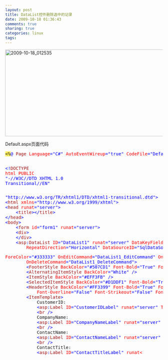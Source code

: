```yaml
---
layout: post
title: DataList控件删除选中的记录
date: 2009-10-18 01:36:43
comments: true
sharing: true
categories: linux
tags: 
---
```


<p><a href="http://blog.cnpc.ac.cn/Blogs/image.axd?picture=20091018_012535.png"><img title="2009-10-18_012535" style="border-right: 0px; border-top: 0px; display: inline; border-left: 0px; border-bottom: 0px" height="276" alt="2009-10-18_012535" src="http://blog.cnpc.ac.cn/Blogs/image.axd?picture=20091018_012535_thumb.png" width="644" border="0" /></a></p>  <p>Default.aspx页面代码</p>  <pre class="code"><span style="background: #ffee62">&lt;%</span><span style="color: blue">@ </span><span style="color: #a31515">Page </span><span style="color: red">Language</span><span style="color: blue">=&quot;C#&quot; </span><span style="color: red">AutoEventWireup</span><span style="color: blue">=&quot;true&quot; </span><span style="color: red">CodeFile</span><span style="color: blue">=&quot;Default.aspx.cs&quot; </span><span style="color: red">Inherits</span><span style="color: blue">=&quot;_Default&quot; </span><span style="background: #ffee62">%&gt;

</span><span style="color: blue">&lt;!</span><span style="color: #a31515">DOCTYPE </span><span style="color: red">html PUBLIC </span><span style="color: blue">&quot;-//W3C//DTD XHTML 1.0 Transitional//EN&quot; </span></pre>

<pre class="code"><span style="color: blue">&quot;http://www.w3.org/TR/xhtml1/DTD/xhtml1-transitional.dtd&quot;&gt;
&lt;</span><span style="color: #a31515">html </span><span style="color: red">xmlns</span><span style="color: blue">=&quot;http://www.w3.org/1999/xhtml&quot;&gt;
&lt;</span><span style="color: #a31515">head </span><span style="color: red">runat</span><span style="color: blue">=&quot;server&quot;&gt;
    &lt;</span><span style="color: #a31515">title</span><span style="color: blue">&gt;&lt;/</span><span style="color: #a31515">title</span><span style="color: blue">&gt;
&lt;/</span><span style="color: #a31515">head</span><span style="color: blue">&gt;
&lt;</span><span style="color: #a31515">body</span><span style="color: blue">&gt;
    &lt;</span><span style="color: #a31515">form </span><span style="color: red">id</span><span style="color: blue">=&quot;form1&quot; </span><span style="color: red">runat</span><span style="color: blue">=&quot;server&quot;&gt;
    &lt;</span><span style="color: #a31515">div</span><span style="color: blue">&gt;
    &lt;/</span><span style="color: #a31515">div</span><span style="color: blue">&gt;
    &lt;</span><span style="color: #a31515">asp</span><span style="color: blue">:</span><span style="color: #a31515">DataList </span><span style="color: red">ID</span><span style="color: blue">=&quot;DataList1&quot; </span><span style="color: red">runat</span><span style="color: blue">=&quot;server&quot; </span><span style="color: red">DataKeyField</span><span style="color: blue">=&quot;CustomerID&quot; </span><span style="color: red">RepeatColumns</span><span style="color: blue">=&quot;3&quot;
        </span><span style="color: red">RepeatDirection</span><span style="color: blue">=&quot;Horizontal&quot; </span><span style="color: red">DataSourceID</span><span style="color: blue">=&quot;SqlDataSource1&quot; </span><span style="color: red">CellPadding</span><span style="color: blue">=&quot;4&quot; </span></pre>

<pre class="code"><span style="color: blue"></span><span style="color: red">ForeColor</span><span style="color: blue">=&quot;#333333&quot; </span><span style="color: red">OnEditCommand</span><span style="color: blue">=&quot;DataList1_EditCommand&quot; </span><span style="color: red">OnCancelCommand</span><span style="color: blue">=&quot;DataList1_CancelCommand&quot;
        </span><span style="color: red">OnDeleteCommand</span><span style="color: blue">=&quot;DataList1_DeleteCommand&quot;&gt;
        &lt;</span><span style="color: #a31515">FooterStyle </span><span style="color: red">BackColor</span><span style="color: blue">=&quot;#507CD1&quot; </span><span style="color: red">Font-Bold</span><span style="color: blue">=&quot;True&quot; </span><span style="color: red">ForeColor</span><span style="color: blue">=&quot;White&quot; /&gt;
        &lt;</span><span style="color: #a31515">AlternatingItemStyle </span><span style="color: red">BackColor</span><span style="color: blue">=&quot;White&quot; /&gt;
        &lt;</span><span style="color: #a31515">ItemStyle </span><span style="color: red">BackColor</span><span style="color: blue">=&quot;#EFF3FB&quot; /&gt;
        &lt;</span><span style="color: #a31515">SelectedItemStyle </span><span style="color: red">BackColor</span><span style="color: blue">=&quot;#D1DDF1&quot; </span><span style="color: red">Font-Bold</span><span style="color: blue">=&quot;True&quot; </span><span style="color: red">ForeColor</span><span style="color: blue">=&quot;#333333&quot; /&gt;
        &lt;</span><span style="color: #a31515">HeaderStyle </span><span style="color: red">BackColor</span><span style="color: blue">=&quot;#FF3399&quot; </span><span style="color: red">Font-Bold</span><span style="color: blue">=&quot;True&quot; </span><span style="color: red">ForeColor</span><span style="color: blue">=&quot;#FF99CC&quot; </span><span style="color: red">Font-Italic</span><span style="color: blue">=&quot;False&quot;
            </span><span style="color: red">Font-Overline</span><span style="color: blue">=&quot;False&quot; </span><span style="color: red">Font-Strikeout</span><span style="color: blue">=&quot;False&quot; </span><span style="color: red">Font-Underline</span><span style="color: blue">=&quot;False&quot; /&gt;
        &lt;</span><span style="color: #a31515">ItemTemplate</span><span style="color: blue">&gt;
            </span>CustomerID:
            <span style="color: blue">&lt;</span><span style="color: #a31515">asp</span><span style="color: blue">:</span><span style="color: #a31515">Label </span><span style="color: red">ID</span><span style="color: blue">=&quot;CustomerIDLabel&quot; </span><span style="color: red">runat</span><span style="color: blue">=&quot;server&quot; </span><span style="color: red">Text</span><span style="color: blue">='</span><span style="background: #ffee62">&lt;%</span># Eval(&quot;CustomerID&quot;) <span style="background: #ffee62">%&gt;</span><span style="color: blue">' /&gt;
            &lt;</span><span style="color: #a31515">br </span><span style="color: blue">/&gt;
            </span>CompanyName:
            <span style="color: blue">&lt;</span><span style="color: #a31515">asp</span><span style="color: blue">:</span><span style="color: #a31515">Label </span><span style="color: red">ID</span><span style="color: blue">=&quot;CompanyNameLabel&quot; </span><span style="color: red">runat</span><span style="color: blue">=&quot;server&quot; </span><span style="color: red">Text</span><span style="color: blue">='</span><span style="background: #ffee62">&lt;%</span># Eval(&quot;CompanyName&quot;) <span style="background: #ffee62">%&gt;</span><span style="color: blue">' /&gt;
            &lt;</span><span style="color: #a31515">br </span><span style="color: blue">/&gt;
            </span>ContactName:
            <span style="color: blue">&lt;</span><span style="color: #a31515">asp</span><span style="color: blue">:</span><span style="color: #a31515">Label </span><span style="color: red">ID</span><span style="color: blue">=&quot;ContactNameLabel&quot; </span><span style="color: red">runat</span><span style="color: blue">=&quot;server&quot; </span><span style="color: red">Text</span><span style="color: blue">='</span><span style="background: #ffee62">&lt;%</span># Eval(&quot;ContactName&quot;) <span style="background: #ffee62">%&gt;</span><span style="color: blue">' /&gt;
            &lt;</span><span style="color: #a31515">br </span><span style="color: blue">/&gt;
            </span>ContactTitle:
            <span style="color: blue">&lt;</span><span style="color: #a31515">asp</span><span style="color: blue">:</span><span style="color: #a31515">Label </span><span style="color: red">ID</span><span style="color: blue">=&quot;ContactTitleLabel&quot; </span><span style="color: red">runat<